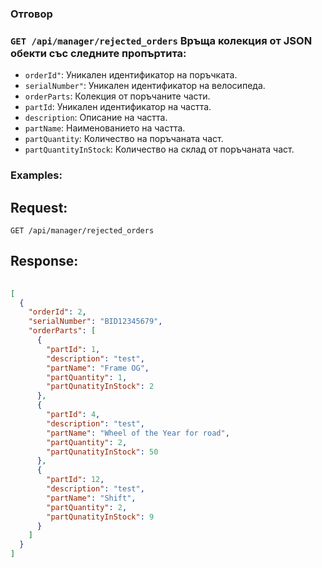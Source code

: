 ### Отговор

### `GET /api/manager/rejected_orders` Връща колекция от JSON обекти със следните пропъртита:
- `orderId"`: Уникален идентификатор на поръчката.
- `serialNumber"`: Уникален идентификатор на велосипеда.
- `orderParts`: Колекция от поръчаните части.
- `partId`: Уникален идентификатор на частта.
- `description`: Описание на частта.
- `partName`: Наименованието на частта.
- `partQuantity`: Количество на поръчаната част.
- `partQuantityInStock`: Количество на склад от поръчаната част.

### Examples:

## Request:

```
GET /api/manager/rejected_orders
```

## Response:

```json
	
[
  {
    "orderId": 2,
    "serialNumber": "BID12345679",
    "orderParts": [
      {
        "partId": 1,
        "description": "test",
        "partName": "Frame OG",
        "partQuantity": 1,
        "partQunatityInStock": 2
      },
      {
        "partId": 4,
        "description": "test",
        "partName": "Wheel of the Year for road",
        "partQuantity": 2,
        "partQunatityInStock": 50
      },
      {
        "partId": 12,
        "description": "test",
        "partName": "Shift",
        "partQuantity": 2,
        "partQunatityInStock": 9
      }
    ]
  }
]

```